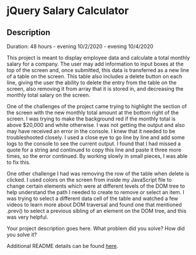 # jQuery Salary Calculator

## Description

Duration: 48 hours - evening 10/2/2020 - evening 10/4/2020

This project is meant to display employee data and calculate a total monthly salary for a company.  The user may add information to input boxes at the top of the screen and, once submitted, this data is transferred as a new line of a table on the screen.  This table also includes a delete button on each line, giving the user the ability to delete the entry from the table on the screen, also removing it from array that it is stored in, and decreasing the monthly total salary on the screen.

One of the challenges of the project came trying to highlight the section of the screen with the new monthly total amount at the bottom right of the screen.  I was trying to make the background red if the monthly total is above $20,000 and white otherwise.  I was not getting the output and also may have received an error in the console.  I knew that it needed to be troubleshooted closely.  I used a close eye to go line by line and add some logs to the console to see the current output.  I found that I had missed a quote for a string and continued to copy this line and paste it three more times, so the error continued.  By working slowly in small pieces, I was able to fix this.

One other challenge I had was removing the row of the table when delete is clicked.  I used colors on the screen from inside my JavaScript file to change certain elements which were at different levels of the DOM tree to help understand the path I needed to create to remove or select an item.  I was trying to select a different data cell of the table and watched a few videos to learn more about DOM traversal and found one that mentioned .prev() to select a previous sibling of an element on the DOM tree, and this was very helpful.




Your project description goes here. What problem did you solve? How did you solve it?

Additional README details can be found [here](https://github.com/PrimeAcademy/readme-template/blob/master/README.md).
